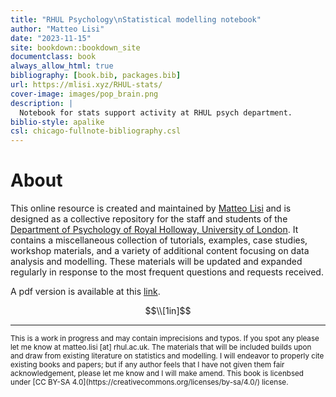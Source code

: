```yaml
--- 
title: "RHUL Psychology\nStatistical modelling notebook"
author: "Matteo Lisi"
date: "2023-11-15"
site: bookdown::bookdown_site
documentclass: book
always_allow_html: true
bibliography: [book.bib, packages.bib]
url: https://mlisi.xyz/RHUL-stats/
cover-image: images/pop_brain.png
description: |
  Notebook for stats support activity at RHUL psych department.
biblio-style: apalike
csl: chicago-fullnote-bibliography.csl
---
```


# About

This online resource is created and maintained by [Matteo Lisi](https://mlisi.xyz/) and is designed as a collective repository for the staff and students of the [Department of Psychology of Royal Holloway, University of London](https://www.royalholloway.ac.uk/research-and-teaching/departments-and-schools/psychology/). It contains a miscellaneous collection of tutorials, examples, case studies, workshop materials, and a variety of additional content focusing on data analysis and modelling. These materials will be updated and expanded regularly in response to the most frequent questions and requests received.

A pdf version is available at this [link](https://raw.githubusercontent.com/mattelisi/RHUL-stats/main/RHUL-stats-notebook.pdf).

$$\\[1in]$$

---

<sub>
This is a work in progress and may contain imprecisions and typos. If you spot any please let me know at matteo.lisi [at] rhul.ac.uk.
The materials that will be included builds upon and draw from existing literature on statistics and modelling. I will endeavor to properly cite existing books and papers; but if any author feels that I have not given them fair acknowledgement, please let me know and I will make amend. This book is licenbsed under [CC BY-SA 4.0](https://creativecommons.org/licenses/by-sa/4.0/) license.
</sub>




